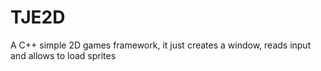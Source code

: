 # TJE2D
A C++ simple 2D games framework, it just creates a window, reads input and allows to load sprites

